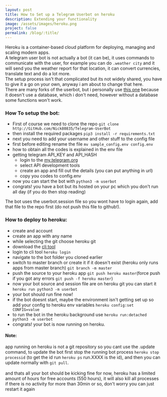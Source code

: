 ```yaml
---
layout: post
title: How to Set up a Telegram Userbot on heroku
description: Extending your functionality
image: /assets/images/heroku.png
project: false
permalink: /blog/:title/
---
```


Heroku is a container-based cloud platform for deploying, managing and scaling modern apps. <br>
A telegram user bot is not actually a bot (it can be), it uses commands to communicate with the user, for example you can do `.weather city` and it will send you the weather report for that location, it can convert currencies, translate text and do a lot more. <br>
The setup process isn't that complicated but its not widely shared, you have to give it a go on your own, anyway i am about to change that here. <br>
There are many forks of the userbot, but i personally use [this one](http://GitHub.com/Nick80835/Telegram-UserBot) because it doesn't use a database, which i don't need, however without a database some functions won't work.

### How To setup the bot:

- First of course we need to clone the repo `git clone http://GitHub.com/Nick80835/Telegram-UserBot`
- then install the required packages `pip3 install -r requirements.txt`
- next you need to add your username and other stuff to the config file
- first before editing rename the file `mv sample_config.env config.env`
- how to obtain all the codes is explained in the env file
- getting telegram API_KEY and API_HASH
  - login to the [my.telegram.org](https://my.telegram.org)
  - select API development tools
  - create an app and fill out the details (you can put anything in url)
  - copy you codes to config.env
- now you can start the bot with `python3 -m userbot`
- congrats! you have a bot but its hosted on your pc which you don't run all day (if you do then stop reading)

The bot uses the userbot.session file so you wont have to login again, add that file to the repo first (do not push this file to github!).<br>

### How to deploy to heroku:

- create and account
- create an app with any name
- while selecting the git choose heroku git
- download the [cli tool](https://devcenter.heroku.com/articles/heroku-cli)
- login to cli tool `heroku login`
- navigate to the bot folder you cloned earlier
- switch to master branch or create it if it doesn't exist (heroku only runs apps from master branch) `git branch -m master`
- push the source to your heroku app `git push heroku master`(force push if you got any errors `git push -f heroku master`)
- now your bot source and session file are on heroku git you can start it `heroku run python3 -m userbot`
- your bot should run fine now!
- if the bot doesnt start, maybe the environment isn't getting set up so add your config to heroku env variables `heroku config:set CONFIG=value`
- to run the bot in the heroku background use `heroku run:detached python3 -m userbot`
- congrats! your bot is now running on heroku.

#### Note:

app running on heroku is not a git repository so you cant use the .update command, to update the bot first stop the running bot process `heroku stop processid` (to get the id run `heroku ps` run.XXXX is the id), and then you can update normally with `git pull`.
<br> <br>
and thats all your bot should be kicking fine for now, heroku has a limited amount of hours for free accounts (550 hours), it will also kill all processes if there is no activity for more than 30min or so, don't worry you can just restart it again
